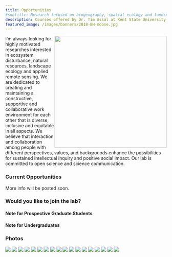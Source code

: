 ```yaml
---
title: Opportunities
#subtitle: Research focused on biogeography, spatial ecology and landscape change at Kent State University
description: Courses offered by Dr. Tim Assal at Kent State University; R, Environmental Data Analysis, Remote Sensing, Natural Disasters and Society
featured_image: /images/banners/2018-BH-moose.jpg
---
```


<img style="float: right; width:350px;" src="/images/gallery/lab-sign.jpg">

I’m always looking for highly motivated researches interested in ecosystem disturbance, natural resources, landscape ecology and applied remote sensing. We are dedicated to creating and maintaining a constructive, supportive and collaborative work environment for each other that is diverse, inclusive and equitable in all aspects. We believe that interaction and collaboration among people with different perspectives, values, and backgrounds enhance the possibilities for sustained intellectual inquiry and positive social impact. Our lab is committed to open science and science communication.  

### Current Opportunities

More info will be posted soon. 

### Would you like to join the lab?

#### Note for Prospective Graduate Students 

#### Note for Undergraduates 

### Photos
<div class="gallery" data-columns="3">
    <img src="/images/gallery/lab-sign.jpg">
    <img src="/images/gallery/classOf2020.jpg">
    <img src="/images/gallery/2012-LM-1.jpg">
    <img src="/images/gallery/tnp20.jpg">
    <img src="/images/gallery/2014-LM-070.jpg">
    <img src="/images/gallery/tnp1.jpg">
    <img src="/images/gallery/2014-LM-037.jpg">
    <img src="/images/gallery/2011-SM-1.jpg">
    <img src="/images/gallery/2013-PM-1.jpg">
    <img src="/images/gallery/2012-LM-2.jpg">
    <img src="/images/gallery/2013-CSM-1.jpg">
    <img src="/images/gallery/LM_4b.jpg">
    <img src="/images/gallery/2013-DP-1.jpg">
    <img src="/images/gallery/tnp39.jpg">
    <img src="/images/gallery/2013-LM-1.jpg">
    <img src="/images/gallery/2013-PM-2.jpg">
    <img src="/images/gallery/tnp6.jpg">
    <img src="/images/gallery/2014-LM-069.jpg">
</div>
 
